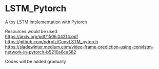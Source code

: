 # LSTM_Pytorch
A toy LSTM implementation with Pytorch

Resources would be used:   
https://arxiv.org/pdf/1506.04214.pdf   
https://github.com/ndrplz/ConvLSTM_pytorch   
https://sladewinter.medium.com/video-frame-prediction-using-convlstm-network-in-pytorch-b5210a6ce582

Codes will be added gradually
